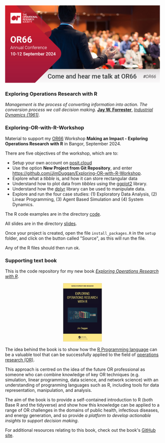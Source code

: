 ![](or66.jpg?raw=true)

### Exploring Operations Research with R

*Management is the process of converting information into action. The conversion process we call decision making.* [**Jay W. Forrester**](https://en.wikipedia.org/wiki/Jay_Wright_Forrester), [*Industrial Dynamics (1961)*](https://www.amazon.co.uk/Industrial-Dynamics-Jay-W-Forrester/dp/1883823366).






### Exploring-OR-with-R-Workshop
Material to support my [OR66](https://www.theorsociety.com/ORS/Events/2024/OR66/OR66.aspx?EventKey=OR66&EventKey=OR66&WebsiteKey=c1745213-aec0-45e5-a960-0ec98ebabd4e) Workshop **Making an Impact - Exploring Operations Research with R** in Bangor, September 2024.

There are five objectives of the workshop, which are to:

* Setup your own account on [posit.cloud](https://posit.cloud/)
* Use the option **New Project from Git Repository**, and enter https://github.com/JimDuggan/Exploring-OR-with-R-Workshop.
* Explore what a *tibble* is, and how it can store rectangular data
* Understand how to plot data from *tibbles* using the [ggplot2](https://ggplot2.tidyverse.org) library.
* Understand how the [dplyr](https://dplyr.tidyverse.org) library can be used to manipulate data.
* Explore and run the four case studies: (1) Exploratory Data Analysis, (2) Linear Programming, (3) Agent Based Simulation and (4) System Dynamics.

The R code examples are in the directory [code](https://github.com/JimDuggan/Exploring-OR-with-R-Workshop/tree/main/code).


All slides are in the directory [slides](https://github.com/JimDuggan/Exploring-OR-with-R-Workshop/tree/main/slides).


Once your project is created, open the file `install_packages.R` in the `setup` folder, and click on the button called "Source", as this will run the file.

Any of the R files should then run ok.


### Supporting text book
This is the code repository for my new book [*Exploring Operations Research with R*](https://www.routledge.com/Exploring-Operations-Research-with-R/Duggan/p/book/9781032277165).

<p align="center" width="100%">
    <img width="25%" src="BookCover.png">
</p>

The idea behind the book is to show how the [R Programming language](https://www.r-project.org/about.html) can be a valuable tool that can be successfully applied to the field of [operations research (OR)](https://www.theorsociety.com). 

This approach is centred on the idea of the future OR professional as someone who can combine knowledge of key OR techniques (e.g. simulation, linear programming, data science, and network science) with an understanding of progranming languages such as R, including tools for  data representation, manipulation, and analysis. 

The aim of the book is to provide a self-contained introduction to R (both Base R and the tidyverse) and show how this knowledge can be applied to a range of OR challenges in the domains of public health, infectious diseases, and energy generation, and so provide *a platform to develop actionable insights to support decision making*.

For additional resources relating to this book, check out the book's [GitHub site](https://github.com/JimDuggan/explore_or).
